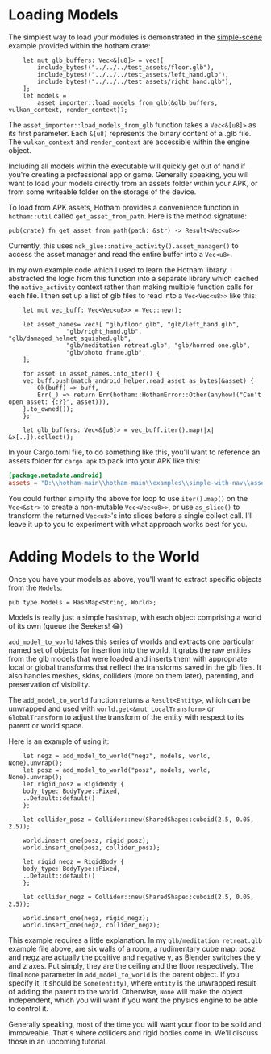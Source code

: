 # Loading Models

The simplest way to load your modules is demonstrated in the [simple-scene](https://github.com/leetvr/hotham/tree/main/examples/simple-scene) example provided within the hotham crate:

```rust,noplayground
    let mut glb_buffers: Vec<&[u8]> = vec![
        include_bytes!("../../../test_assets/floor.glb"),
        include_bytes!("../../../test_assets/left_hand.glb"),
        include_bytes!("../../../test_assets/right_hand.glb"),
    ];
    let models =
        asset_importer::load_models_from_glb(&glb_buffers, vulkan_context, render_context)?;
```

The `asset_importer::load_models_from_glb` function takes a `Vec<&[u8]>` as its first parameter.  Each `&[u8]` represents the binary content of a .glb file.  The `vulkan_context` and `render_context` are accessible within the engine object.

Including all models within the executable will quickly get out of hand if you're creating a professional app or game. Generally speaking, you will want to load
your models directly from an assets folder within your APK, or from
some writeable folder on the storage of the device.

To load from APK assets, Hotham provides a convenience function in `hotham::util` called `get_asset_from_path`.  Here is the method signature:

```rust,noplayground
pub(crate) fn get_asset_from_path(path: &str) -> Result<Vec<u8>>
```
Currently, this uses `ndk_glue::native_activity().asset_manager()` to access the asset manager and read the entire buffer into a `Vec<u8>`.

In my own example code which I used to learn the Hotham library, I abstracted the logic from this function into a separate library which cached the `native_activity` context rather than making multiple function calls for each file.  I then set up a list of glb files to read into a `Vec<Vec<u8>>` like this:

```rust,noplayground
    let mut vec_buff: Vec<Vec<u8>> = Vec::new();

    let asset_names= vec![ "glb/floor.glb", "glb/left_hand.glb",
			    "glb/right_hand.glb", "glb/damaged_helmet_squished.glb",
			    "glb/meditation retreat.glb", "glb/horned one.glb",
			    "glb/photo frame.glb",
    ];

    for asset in asset_names.into_iter() {
	vec_buff.push(match android_helper.read_asset_as_bytes(&asset) {
	    Ok(buff) => buff,
	    Err(_) => return Err(hotham::HothamError::Other(anyhow!("Can't open asset: {:?}", asset))),
	}.to_owned());
    };

    let glb_buffers: Vec<&[u8]> = vec_buff.iter().map(|x| &x[..]).collect();
```

In your Cargo.toml file, to do something like this, you'll want to reference an assets folder for `cargo apk` to pack into your APK like this:

```toml
[package.metadata.android]
assets = "D:\\hotham-main\\hotham-main\\examples\\simple-with-nav\\assets"
```

You could further simplify the above for loop to use `iter().map()` on the `Vec<&str>` to create a non-mutable `Vec<Vec<u8>>`, or use `as_slice()` to transform the returned `Vec<u8>`'s into slices before a single collect call.  I'll leave it up to you to experiment with what approach works best for you.

# Adding Models to the World

Once you have your models as above, you'll want to extract specific objects from the `Models`:

```rust,noplayground
pub type Models = HashMap<String, World>;
```

Models is really just a simple hashmap, with each object comprising a world of its own (queue the Seekers! 😂)

`add_model_to_world` takes this series of worlds and extracts one particular named set of objects for insertion into the world. It grabs the raw entities from the glb models that were loaded and inserts them with appropriate local or global transforms that reflect the transforms saved in the glb files.  It also handles meshes, skins, colliders (more on them later), parenting, and preservation of visibility.

The `add_model_to_world` function returns a `Result<Entity>`, which
can be unwrapped and used with `world.get<&mut LocalTransform>` or
`GlobalTransform` to adjust the transform of the entity with respect to its
parent or world space.

Here is an example of using it:

```rust,noplayground
    let negz = add_model_to_world("negz", models, world, None).unwrap();
    let posz = add_model_to_world("posz", models, world, None).unwrap();
    let rigid_posz = RigidBody {
	body_type: BodyType::Fixed,
	..Default::default()
    };

    let collider_posz = Collider::new(SharedShape::cuboid(2.5, 0.05, 2.5));
    
    world.insert_one(posz, rigid_posz);
    world.insert_one(posz, collider_posz);

    let rigid_negz = RigidBody {
	body_type: BodyType::Fixed,
	..Default::default()
    };

    let collider_negz = Collider::new(SharedShape::cuboid(2.5, 0.05, 2.5));

    world.insert_one(negz, rigid_negz);
    world.insert_one(negz, collider_negz);
 ```

This example requires a little explanation.  In my `glb/meditation retreat.glb` example file above, are six walls of a room, a rudimentary cube map.  posz and negz are actually the positive and negative y, as Blender switches the y and z axes.  Put simply, they are the ceiling and the floor respectively.  The final `None` parameter in `add_model_to_world` is the parent object.  If you specify it, it should be `Some(entity)`, where `entity` is the unwrapped result of adding the parent to the world.  Otherwise, `None` will make the object independent, which you will want if you want the physics engine to be able to control it.

Generally speaking, most of the time you will want your floor to be solid and immoveable.  That's where colliders and rigid bodies come in.  We'll discuss those in an upcoming tutorial.
